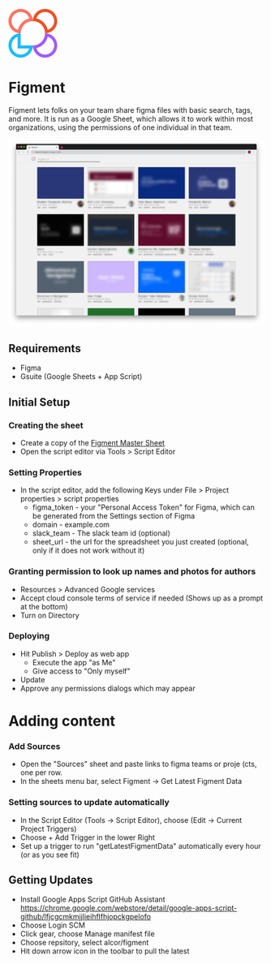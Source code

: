

![Favicon](https://github.com/alcor/figment/blob/master/img/favicon.png?raw=true) 


# Figment
Figment lets folks on your team share figma files with basic search, tags, and more. It is run as a Google Sheet, which allows it to work within most organizations, using the permissions of one individual in that team.

![Screenshot](https://github.com/alcor/figment/blob/master/img/screenshot.png?raw=true)


## Requirements
- Figma
- Gsuite (Google Sheets + App Script)

## Initial Setup

### Creating the sheet
- Create a copy of the [Figment Master Sheet](https://docs.google.com/spreadsheets/d/1DGcuIwNQIi2kulaafiv-73OwpkgvsKvrXTv5H4Nm624/copy)
- Open the script editor via Tools > Script Editor   

### Setting Properties
- In the script editor, add the following Keys under  File > Project properties > script properties
  - figma_token - your "Personal Access Token" for Figma, which can be generated from the Settings section of Figma 
  - domain - example.com
  - slack_team - The slack team id (optional)
  - sheet_url - the url for the spreadsheet you just created (optional, only if it does not work without it)

### Granting permission to look up names and photos for authors
- Resources > Advanced Google services
 - Accept cloud console terms of service if needed (Shows up as a prompt at the bottom)
 - Turn on Directory

### Deploying
- Hit Publish > Deploy as web app
  - Execute the app "as Me"
  - Give access to "Only myself"
- Update
- Approve any permissions dialogs which may appear

# Adding content

### Add Sources
- Open the "Sources" sheet and paste links to figma teams or proje (cts, one per row.
- In the sheets menu bar, select Figment -> Get Latest Figment Data

### Setting sources to update automatically
- In the Script Editor (Tools -> Script Editor), choose (Edit -> Current Project Triggers)
- Choose + Add Trigger in the lower Right
- Set up a trigger to run "getLatestFigmentData" automatically every hour (or as you see fit)

## Getting Updates
- Install Google Apps Script GitHub Assistant https://chrome.google.com/webstore/detail/google-apps-script-github/lfjcgcmkmjjlieihflfhjopckgpelofo
- Choose Login SCM
- Click gear, choose Manage manifest file
- Choose repsitory, select alcor/figment
- Hit down arrow icon in the toolbar to pull the latest
